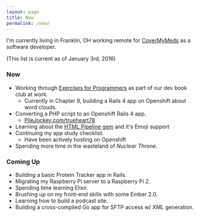 ```yaml
---
layout: page
title: Now
permalink: /now/
---
```


I'm currently living in Franklin, OH working remote for [CoverMyMeds](http://covermymeds.com) as a software developer.

(This list is current as of January 3rd, 2016)

### Now

* Working through [Exercises for Programmers](https://pragprog.com/book/bhwb/exercises-for-programmers)
as part of our dev book club at work.
  * Currently in Chapter 8, building a Rails 4 app on Openshift about word clouds.
* Converting a PHP script to an Openshift Rails 4 app.
  * [PileJockey.com/trueheart78](http://www.pilejockey.com/trueheart78)
* Learning about the [HTML Pipeline gem](https://rubygems.org/gems/html-pipeline) and it's Emoji support
* Continuing my app study checklist.
  * Have been actively hosting on Openshift
* Spending more time in the wasteland of *Nuclear Throne*.

### Coming Up

* Building a basic Protein Tracker app in Rails.
* Migrating my Raspberry Pi server to a Raspberry Pi 2.
* Spending time learning Elixir.
* Brushing up on my front-end skills with some Ember 2.0.
* Learning how to build a podcast site.
* Building a cross-compiled Go app for SFTP access w/ XML generation.
